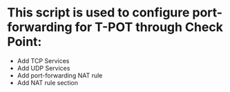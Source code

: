 # This script is used to configure port-forwarding for T-POT through Check Point:
 - Add TCP Services
 - Add UDP Services
 - Add port-forwarding NAT rule
 - Add NAT rule section
